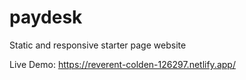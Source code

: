# paydesk
Static and responsive starter page website

Live Demo: https://reverent-colden-126297.netlify.app/

